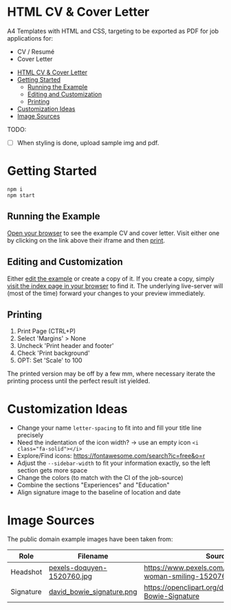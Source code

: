 # HTML CV & Cover Letter

A4 Templates with HTML and CSS, targeting to be exported as PDF for job applications for:

* CV / Resumé
* Cover Letter

- [HTML CV \& Cover Letter](#html-cv--cover-letter)
- [Getting Started](#getting-started)
  - [Running the Example](#running-the-example)
  - [Editing and Customization](#editing-and-customization)
  - [Printing](#printing)
- [Customization Ideas](#customization-ideas)
- [Image Sources](#image-sources)

TODO:

- [ ] When styling is done, upload sample img and pdf.

# Getting Started

    npm i
    npm start

## Running the Example

[Open your browser](http://127.0.0.1:8080/example)
to see the example CV and cover letter.
Visit either one by clicking on the link above their iframe
and then [print](#printing).

## Editing and Customization

Either [edit the example](./example) or create a copy of it.
If you create a copy, simply [visit the index page in your browser](http://127.0.0.1:8080) to find it.
The underlying live-server will (most of the time) forward your changes to your preview immediately.

## Printing

1. Print Page (CTRL+P)
2. Select 'Margins' > None
3. Uncheck 'Print header and footer'
4. Check 'Print background'
5. OPT: Set 'Scale' to 100

The printed version may be off by a few mm, where necessary iterate the printing process until the perfect result ist yielded.

# Customization Ideas

* Change your name `letter-spacing` to fit into and fill your title line precisely
* Need the indentation of the icon width? -> use an empty icon `<i class="fa-solid"></i>`
* Explore/Find icons: https://fontawesome.com/search?ic=free&o=r
* Adjust the `--sidebar-width` to fit your information exactly, so the left section gets more space
* Change the colors (to match with the CI of the job-source)
* Combine the sections "Experiences" and "Education"
* Align signature image to the baseline of location and date

# Image Sources

The public domain example images have been taken from:

Role | Filename | Source
--- | --- | ---
Headshot | [pexels-doquyen-1520760.jpg](./img/pexels-doquyen-1520760.jpg) | https://www.pexels.com/photo/photo-of-a-woman-smiling-1520760/
Signature | [david_bowie_signature.png](./img/david_bowie_signature.png) | https://openclipart.org/detail/236937/David-Bowie-Signature

